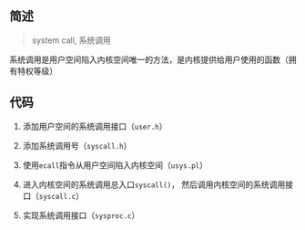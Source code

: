 ## 简述

> system call, 系统调用

系统调用是用户空间陷入内核空间唯一的方法，是内核提供给用户使用的函数（拥有特权等级）

## 代码

1. 添加用户空间的系统调用接口（`user.h`）

2. 添加系统调用号（`syscall.h`）

3. 使用`ecall`指令从用户空间陷入内核空间（`usys.pl`）

4. 进入内核空间的系统调用总入口`syscall()`， 然后调用内核空间的系统调用接口（`syscall.c`）

5. 实现系统调用接口（`sysproc.c`）



